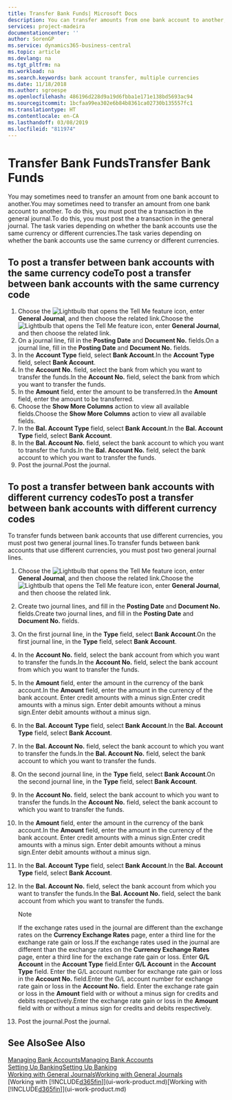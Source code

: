 ```yaml
---
title: Transfer Bank Funds| Microsoft Docs
description: You can transfer amounts from one bank account to another, including different currencies, by posting the transaction in the general journal.
services: project-madeira
documentationcenter: ''
author: SorenGP
ms.service: dynamics365-business-central
ms.topic: article
ms.devlang: na
ms.tgt_pltfrm: na
ms.workload: na
ms.search.keywords: bank account transfer, multiple currencies
ms.date: 11/18/2018
ms.author: sgroespe
ms.openlocfilehash: 486196d228d9a19d6fbba1e171e138bd5693ac94
ms.sourcegitcommit: 1bcfaa99ea302e6b84b8361ca02730b135557fc1
ms.translationtype: HT
ms.contentlocale: en-CA
ms.lasthandoff: 03/08/2019
ms.locfileid: "811974"
---
```

# <a name="transfer-bank-funds"></a><span data-ttu-id="17555-103">Transfer Bank Funds</span><span class="sxs-lookup"><span data-stu-id="17555-103">Transfer Bank Funds</span></span>
<span data-ttu-id="17555-104">You may sometimes need to transfer an amount from one bank account to another.</span><span class="sxs-lookup"><span data-stu-id="17555-104">You may sometimes need to transfer an amount from one bank account to another.</span></span> <span data-ttu-id="17555-105">To do this, you must post the a transaction in the general journal.</span><span class="sxs-lookup"><span data-stu-id="17555-105">To do this, you must post the a transaction in the general journal.</span></span> <span data-ttu-id="17555-106">The task varies depending on whether the bank accounts use the same currency or different currencies.</span><span class="sxs-lookup"><span data-stu-id="17555-106">The task varies depending on whether the bank accounts use the same currency or different currencies.</span></span>

## <a name="to-post-a-transfer-between-bank-accounts-with-the-same-currency-code"></a><span data-ttu-id="17555-107">To post a transfer between bank accounts with the same currency code</span><span class="sxs-lookup"><span data-stu-id="17555-107">To post a transfer between bank accounts with the same currency code</span></span>
1. <span data-ttu-id="17555-108">Choose the ![Lightbulb that opens the Tell Me feature](media/ui-search/search_small.png "Tell me what you want to do") icon, enter **General Journal**, and then choose the related link.</span><span class="sxs-lookup"><span data-stu-id="17555-108">Choose the ![Lightbulb that opens the Tell Me feature](media/ui-search/search_small.png "Tell me what you want to do") icon, enter **General Journal**, and then choose the related link.</span></span>
2. <span data-ttu-id="17555-109">On a journal line, fill in the **Posting Date** and **Document No.** fields.</span><span class="sxs-lookup"><span data-stu-id="17555-109">On a journal line, fill in the **Posting Date** and **Document No.** fields.</span></span>
3. <span data-ttu-id="17555-110">In the **Account Type** field, select **Bank Account**.</span><span class="sxs-lookup"><span data-stu-id="17555-110">In the **Account Type** field, select **Bank Account**.</span></span>
4. <span data-ttu-id="17555-111">In the **Account No.** field, select the bank from which you want to transfer the funds.</span><span class="sxs-lookup"><span data-stu-id="17555-111">In the **Account No.** field, select the bank from which you want to transfer the funds.</span></span>
5. <span data-ttu-id="17555-112">In the **Amount** field, enter the amount to be transferred.</span><span class="sxs-lookup"><span data-stu-id="17555-112">In the **Amount** field, enter the amount to be transferred.</span></span>
6. <span data-ttu-id="17555-113">Choose the **Show More Columns** action to view all available fields.</span><span class="sxs-lookup"><span data-stu-id="17555-113">Choose the **Show More Columns** action to view all available fields.</span></span>
7. <span data-ttu-id="17555-114">In the **Bal. Account Type** field, select **Bank Account**.</span><span class="sxs-lookup"><span data-stu-id="17555-114">In the **Bal. Account Type** field, select **Bank Account**.</span></span>
8. <span data-ttu-id="17555-115">In the **Bal. Account No.** field, select the bank account to which you want to transfer the funds.</span><span class="sxs-lookup"><span data-stu-id="17555-115">In the **Bal. Account No.** field, select the bank account to which you want to transfer the funds.</span></span>
9. <span data-ttu-id="17555-116">Post the journal.</span><span class="sxs-lookup"><span data-stu-id="17555-116">Post the journal.</span></span>

## <a name="to-post-a-transfer-between-bank-accounts-with-different-currency-codes"></a><span data-ttu-id="17555-117">To post a transfer between bank accounts with different currency codes</span><span class="sxs-lookup"><span data-stu-id="17555-117">To post a transfer between bank accounts with different currency codes</span></span>
<span data-ttu-id="17555-118">To transfer funds between bank accounts that use different currencies, you must post two general journal lines.</span><span class="sxs-lookup"><span data-stu-id="17555-118">To transfer funds between bank accounts that use different currencies, you must post two general journal lines.</span></span>

1. <span data-ttu-id="17555-119">Choose the ![Lightbulb that opens the Tell Me feature](media/ui-search/search_small.png "Tell me what you want to do") icon, enter **General Journal**, and then choose the related link.</span><span class="sxs-lookup"><span data-stu-id="17555-119">Choose the ![Lightbulb that opens the Tell Me feature](media/ui-search/search_small.png "Tell me what you want to do") icon, enter **General Journal**, and then choose the related link.</span></span>
2. <span data-ttu-id="17555-120">Create two journal lines, and fill in the **Posting Date** and **Document No.** fields.</span><span class="sxs-lookup"><span data-stu-id="17555-120">Create two journal lines, and fill in the **Posting Date** and **Document No.** fields.</span></span>
3. <span data-ttu-id="17555-121">On the first journal line, in the **Type** field, select **Bank Account**.</span><span class="sxs-lookup"><span data-stu-id="17555-121">On the first journal line, in the **Type** field, select **Bank Account**.</span></span>
4. <span data-ttu-id="17555-122">In the **Account No.** field, select the bank account from which you want to transfer the funds.</span><span class="sxs-lookup"><span data-stu-id="17555-122">In the **Account No.** field, select the bank account from which you want to transfer the funds.</span></span>
5. <span data-ttu-id="17555-123">In the **Amount** field, enter the amount in the currency of the bank account.</span><span class="sxs-lookup"><span data-stu-id="17555-123">In the **Amount** field, enter the amount in the currency of the bank account.</span></span> <span data-ttu-id="17555-124">Enter credit amounts with a minus sign.</span><span class="sxs-lookup"><span data-stu-id="17555-124">Enter credit amounts with a minus sign.</span></span> <span data-ttu-id="17555-125">Enter debit amounts without a minus sign.</span><span class="sxs-lookup"><span data-stu-id="17555-125">Enter debit amounts without a minus sign.</span></span>
6. <span data-ttu-id="17555-126">In the **Bal. Account Type** field, select **Bank Account**.</span><span class="sxs-lookup"><span data-stu-id="17555-126">In the **Bal. Account Type** field, select **Bank Account**.</span></span>
7. <span data-ttu-id="17555-127">In the **Bal. Account No.** field, select the bank account to which you want to transfer the funds.</span><span class="sxs-lookup"><span data-stu-id="17555-127">In the **Bal. Account No.** field, select the bank account to which you want to transfer the funds.</span></span>
8. <span data-ttu-id="17555-128">On the second journal line, in the **Type** field, select **Bank Account**.</span><span class="sxs-lookup"><span data-stu-id="17555-128">On the second journal line, in the **Type** field, select **Bank Account**.</span></span>
9. <span data-ttu-id="17555-129">In the **Account No.** field, select the bank account to which you want to transfer the funds.</span><span class="sxs-lookup"><span data-stu-id="17555-129">In the **Account No.** field, select the bank account to which you want to transfer the funds.</span></span>
10. <span data-ttu-id="17555-130">In the **Amount** field, enter the amount in the currency of the bank account.</span><span class="sxs-lookup"><span data-stu-id="17555-130">In the **Amount** field, enter the amount in the currency of the bank account.</span></span> <span data-ttu-id="17555-131">Enter credit amounts with a minus sign.</span><span class="sxs-lookup"><span data-stu-id="17555-131">Enter credit amounts with a minus sign.</span></span> <span data-ttu-id="17555-132">Enter debit amounts without a minus sign.</span><span class="sxs-lookup"><span data-stu-id="17555-132">Enter debit amounts without a minus sign.</span></span>
11. <span data-ttu-id="17555-133">In the **Bal. Account Type** field, select **Bank Account**.</span><span class="sxs-lookup"><span data-stu-id="17555-133">In the **Bal. Account Type** field, select **Bank Account**.</span></span>  
12. <span data-ttu-id="17555-134">In the **Bal. Account No.** field, select the bank account from which you want to transfer the funds.</span><span class="sxs-lookup"><span data-stu-id="17555-134">In the **Bal. Account No.** field, select the bank account from which you want to transfer the funds.</span></span>

    > [!NOTE]  
    > <span data-ttu-id="17555-135">If the exchange rates used in the journal are different than the exchange rates on the **Currency Exchange Rates** page, enter a third line for the exchange rate gain or loss.</span><span class="sxs-lookup"><span data-stu-id="17555-135">If the exchange rates used in the journal are different than the exchange rates on the **Currency Exchange Rates** page, enter a third line for the exchange rate gain or loss.</span></span> <span data-ttu-id="17555-136">Enter **G/L Account** in the **Account Type** field.</span><span class="sxs-lookup"><span data-stu-id="17555-136">Enter **G/L Account** in the **Account Type** field.</span></span> <span data-ttu-id="17555-137">Enter the G/L account number for exchange rate gain or loss in the **Account No.** field.</span><span class="sxs-lookup"><span data-stu-id="17555-137">Enter the G/L account number for exchange rate gain or loss in the **Account No.** field.</span></span> <span data-ttu-id="17555-138">Enter the exchange rate gain or loss in the **Amount** field with or without a minus sign for credits and debits respectively.</span><span class="sxs-lookup"><span data-stu-id="17555-138">Enter the exchange rate gain or loss in the **Amount** field with or without a minus sign for credits and debits respectively.</span></span>
13. <span data-ttu-id="17555-139">Post the journal.</span><span class="sxs-lookup"><span data-stu-id="17555-139">Post the journal.</span></span>

## <a name="see-also"></a><span data-ttu-id="17555-140">See Also</span><span class="sxs-lookup"><span data-stu-id="17555-140">See Also</span></span>
[<span data-ttu-id="17555-141">Managing Bank Accounts</span><span class="sxs-lookup"><span data-stu-id="17555-141">Managing Bank Accounts</span></span>](bank-manage-bank-accounts.md)  
[<span data-ttu-id="17555-142">Setting Up Banking</span><span class="sxs-lookup"><span data-stu-id="17555-142">Setting Up Banking</span></span>](bank-setup-banking.md)  
[<span data-ttu-id="17555-143">Working with General Journals</span><span class="sxs-lookup"><span data-stu-id="17555-143">Working with General Journals</span></span>](ui-work-general-journals.md)  
<span data-ttu-id="17555-144">[Working with [!INCLUDE[d365fin](includes/d365fin_md.md)]](ui-work-product.md)</span><span class="sxs-lookup"><span data-stu-id="17555-144">[Working with [!INCLUDE[d365fin](includes/d365fin_md.md)]](ui-work-product.md)</span></span>
